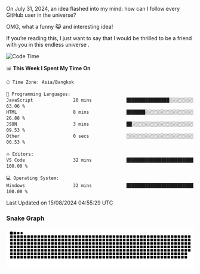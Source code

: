 On July 31, 2024, an idea flashed into my mind: how can I follow every GitHub user in the universe?

OMG, what a funny 😹 and interesting idea!

If you’re reading this, I just want to say that I would be thrilled to be a friend with you in this endless universe . 


<!--START_SECTION:waka-->
![Code Time](http://img.shields.io/badge/Code%20Time-2%20hrs%2033%20mins-blue)

📊 **This Week I Spent My Time On** 

```text
🕑︎ Time Zone: Asia/Bangkok

💬 Programming Languages: 
JavaScript               20 mins             ████████████████░░░░░░░░░   63.06 % 
HTML                     8 mins              ███████░░░░░░░░░░░░░░░░░░   26.88 % 
JSON                     3 mins              ██░░░░░░░░░░░░░░░░░░░░░░░   09.53 % 
Other                    0 secs              ░░░░░░░░░░░░░░░░░░░░░░░░░   00.53 % 

🔥 Editors: 
VS Code                  32 mins             █████████████████████████   100.00 % 

💻 Operating System: 
Windows                  32 mins             █████████████████████████   100.00 % 
```


 Last Updated on 15/08/2024 04:55:29 UTC
<!--END_SECTION:waka-->

### Snake Graph
![snake graph](https://github.com/tqlucitvn/tqlucitvn/blob/snake-graph-output/github-contribution-grid-snake.svg)
